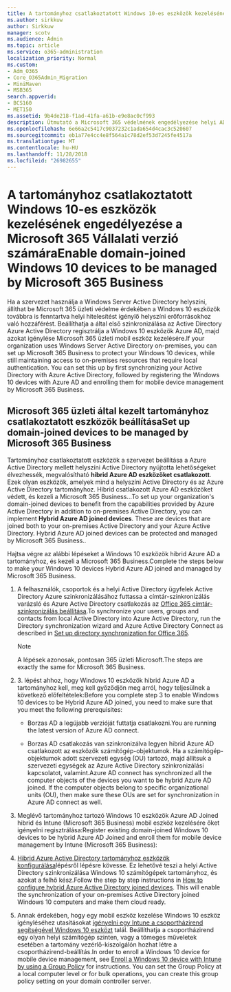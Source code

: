 ```yaml
---
title: A tartományhoz csatlakoztatott Windows 10-es eszközök kezelésének engedélyezése a Microsoft 365 Vállalati verzió számára
ms.author: sirkkuw
author: Sirkkuw
manager: scotv
ms.audience: Admin
ms.topic: article
ms.service: o365-administration
localization_priority: Normal
ms.custom:
- Adm_O365
- Core_O365Admin_Migration
- MiniMaven
- MSB365
search.appverid:
- BCS160
- MET150
ms.assetid: 9b4de218-f1ad-41fa-a61b-e9e8ac0cf993
description: Útmutató a Microsoft 365 védelmének engedélyezése helyi AD Windows 10 eszközök csatlakozott.
ms.openlocfilehash: 6e66a2c5417c9037232c1ada654d4cac3c520607
ms.sourcegitcommit: eb1a77e4cc4e8f564a1c78d2ef53d7245fe4517a
ms.translationtype: MT
ms.contentlocale: hu-HU
ms.lasthandoff: 11/28/2018
ms.locfileid: "26982655"
---
```

# <a name="enable-domain-joined-windows-10-devices-to-be-managed-by-microsoft-365-business"></a><span data-ttu-id="20776-103">A tartományhoz csatlakoztatott Windows 10-es eszközök kezelésének engedélyezése a Microsoft 365 Vállalati verzió számára</span><span class="sxs-lookup"><span data-stu-id="20776-103">Enable domain-joined Windows 10 devices to be managed by Microsoft 365 Business</span></span>

<span data-ttu-id="20776-p101">Ha a szervezet használja a Windows Server Active Directory helyszíni, állíthat be Microsoft 365 üzleti védelme érdekében a Windows 10 eszközök továbbra is fenntartva helyi hitelesítést igénylő helyszíni erőforrásokhoz való hozzáférést. Beállíthatja a által első szinkronizálása az Active Directory Azure Active Directory regisztrálja a Windows 10 eszközök Azure AD, majd azokat igénylése Microsoft 365 üzleti mobil eszköz kezelésére.</span><span class="sxs-lookup"><span data-stu-id="20776-p101">If your organization uses Windows Server Active Directory on-premises, you can set up Microsoft 365 Business to protect your Windows 10 devices, while still maintaining access to on-premises resources that require local authentication. You can set this up by first synchronizing your Active Directory with Azure Active Directory, followed by registering the Windows 10 devices with Azure AD and enrolling them for mobile device management by Microsoft 365 Business.</span></span>
  
## <a name="set-up-domain-joined-devices-to-be-managed-by-microsoft-365-business"></a><span data-ttu-id="20776-106">Microsoft 365 üzleti által kezelt tartományhoz csatlakoztatott eszközök beállítása</span><span class="sxs-lookup"><span data-stu-id="20776-106">Set up domain-joined devices to be managed by Microsoft 365 Business</span></span>

<span data-ttu-id="20776-p102">Tartományhoz csatlakoztatott eszközök a szervezet beállítása a Azure Active Directory mellett helyszíni Active Directory nyújtotta lehetőségeket élvezhessék, megvalósítható **hibrid Azure AD eszközöket csatlakozott**. Ezek olyan eszközök, amelyek mind a helyszíni Active Directory és az Azure Active Directory tartományhoz. Hibrid csatlakozott Azure AD eszközöket védett, és kezeli a Microsoft 365 Business...</span><span class="sxs-lookup"><span data-stu-id="20776-p102">To set up your organization's domain-joined devices to benefit from the capabilities provided by Azure Active Directory in addition to on-premises Active Directory, you can implement **Hybrid Azure AD joined devices**. These are devices that are joined both to your on-premises Active Directory and your Azure Active Directory. Hybrid Azure AD joined devices can be protected and managed by Microsoft 365 Business..</span></span> 
  
<span data-ttu-id="20776-110">Hajtsa végre az alábbi lépéseket a Windows 10 eszközök hibrid Azure AD a tartományhoz, és kezeli a Microsoft 365 Business.</span><span class="sxs-lookup"><span data-stu-id="20776-110">Complete the steps below to make your Windows 10 devices Hybrid Azure AD joined and managed by Microsoft 365 Business.</span></span>
  
1. <span data-ttu-id="20776-111">A felhasználók, csoportok és a helyi Active Directory ügyfelek Active Directory Azure szinkronizálásához futtassa a címtár-szinkronizálás varázsló és Azure Active Directory csatlakozás az [Office 365 címtár-szinkronizálás beállítása](https://support.office.com/article/1b3b5318-6977-42ed-b5c7-96fa74b08846).</span><span class="sxs-lookup"><span data-stu-id="20776-111">To synchronize your users, groups and contacts from local Active Directory into Azure Active Directory, run the Directory synchronization wizard and Azure Active Directory Connect as described in [Set up directory synchronization for Office 365](https://support.office.com/article/1b3b5318-6977-42ed-b5c7-96fa74b08846).</span></span>
    
    > [!NOTE]
    > <span data-ttu-id="20776-112">A lépések azonosak, pontosan 365 üzleti Microsoft.</span><span class="sxs-lookup"><span data-stu-id="20776-112">The steps are exactly the same for Microsoft 365 Business.</span></span> 
  
2. <span data-ttu-id="20776-113">3. lépést ahhoz, hogy Windows 10 eszközök hibrid Azure AD a tartományhoz kell, meg kell győződjön meg arról, hogy teljesülnek a következő előfeltételek:</span><span class="sxs-lookup"><span data-stu-id="20776-113">Before you complete step 3 to enable Windows 10 devices to be Hybrid Azure AD joined, you need to make sure that you meet the following prerequisites:</span></span>
    
   - <span data-ttu-id="20776-114">Borzas AD a legújabb verzióját futtatja csatlakozni.</span><span class="sxs-lookup"><span data-stu-id="20776-114">You are running the latest version of Azure AD connect.</span></span>
    
   - <span data-ttu-id="20776-p103">Borzas AD csatlakozás van szinkronizálva legyen hibrid Azure AD csatlakozott az eszközök számítógép-objektumok. Ha a számítógép-objektumok adott szervezeti egység (OU) tartozó, majd állítsuk a szervezeti egységek az Azure Active Directory szinkronizálási kapcsolatot, valamint.</span><span class="sxs-lookup"><span data-stu-id="20776-p103">Azure AD connect has synchronized all the computer objects of the devices you want to be hybrid Azure AD joined. If the computer objects belong to specific organizational units (OU), then make sure these OUs are set for synchronization in Azure AD connect as well.</span></span>
    
3. <span data-ttu-id="20776-117">Meglévő tartományhoz tartozó Windows 10 eszközök Azure AD Joined hibrid és Intune (Microsoft 365 Business) mobil eszköz kezelésére őket igényelni regisztrálása:</span><span class="sxs-lookup"><span data-stu-id="20776-117">Register existing domain-joined Windows 10 devices to be hybrid Azure AD Joined and enroll them for mobile device management by Intune (Microsoft 365 Business):</span></span>
    
4. <span data-ttu-id="20776-p104">[Hibrid Azure Active Directory tartományhoz eszközök konfigurálása](https://go.microsoft.com/fwlink/p/?linkid=872870)lépésről lépésre kövesse. Ez lehetővé teszi a helyi Active Directory szinkronizálása Windows 10 számítógépek tartományhoz, és azokat a felhő kész.</span><span class="sxs-lookup"><span data-stu-id="20776-p104">Follow the step by step instructions in [How to configure hybrid Azure Active Directory joined devices](https://go.microsoft.com/fwlink/p/?linkid=872870). This will enable the synchronization of your on-premises Active Directory joined Windows 10 computers and make them cloud ready.</span></span>
    
5. <span data-ttu-id="20776-p105">Annak érdekében, hogy egy mobil eszköz kezelése Windows 10 eszköz igényléséhez utasításokat [igényelni egy Intune a csoportházirend segítségével Windows 10 eszközt](https://go.microsoft.com/fwlink/p/?linkid=872871) talál. Beállíthatja a csoportházirend egy olyan helyi számítógép szinten, vagy a tömeges műveletek esetében a tartomány vezérlő-kiszolgálón hozhat létre a csoportházirend-beállítás.</span><span class="sxs-lookup"><span data-stu-id="20776-p105">In order to enroll a Windows 10 device for mobile device management, see [Enroll a Windows 10 device with Intune by using a Group Policy](https://go.microsoft.com/fwlink/p/?linkid=872871) for instructions. You can set the Group Policy at a local computer level or for bulk operations, you can create this group policy setting on your domain controller server.</span></span> 
    

